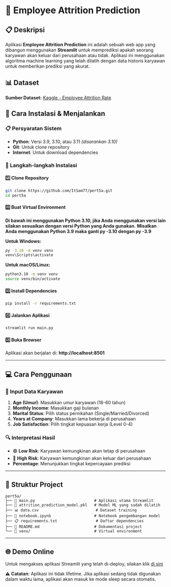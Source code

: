 # 🏢 Employee Attrition Prediction

## 📋 Deskripsi

Aplikasi **Employee Attrition Prediction** ini adalah sebuah web app yang dibangun menggunakan **Streamlit** untuk memprediksi apakah seorang karyawan akan keluar dari perusahaan atau tidak. Aplikasi ini menggunakan algoritma machine learning yang telah dilatih dengan data historis karyawan untuk memberikan prediksi yang akurat.


## 📊 Dataset

**Sumber Dataset:** [Kaggle - Employee Attrition Rate](https://www.kaggle.com/datasets/prachi13/employeeattritionrate)


## 🚀 Cara Instalasi & Menjalankan

### 📋 Persyaratan Sistem
- **Python**: Versi 3.9, 3.10, atau 3.11 *(disarankan 3.10)*
- **Git**: Untuk clone repository
- **Internet**: Untuk download dependencies

### 🔧 Langkah-langkah Instalasi

#### 1️⃣ **Clone Repository**
```bash
git clone https://github.com/ItSam77/pert5a.git
cd pert5a
```

#### 2️⃣ **Buat Virtual Environment**

**Di bawah ini menggunakan Python 3.10, jika Anda menggunakan versi lain silakan sesuaikan dengan versi Python yang Anda gunakan.**
**Misalkan Anda menggunakan Python 3.9 maka ganti py -3.10 dengan py -3.9**

**Untuk Windows:**
```bash
py -3.10 -m venv venv
venv\Scripts\activate
```

**Untuk macOS/Linux:**
```bash
python3.10 -m venv venv
source venv/bin/activate
```


#### 3️⃣ **Install Dependencies**
```bash
pip install -r requirements.txt
```

#### 4️⃣ **Jalankan Aplikasi**
```bash
streamlit run main.py
```

#### 5️⃣ **Buka Browser**
Aplikasi akan berjalan di: **http://localhost:8501**

---

## 💻 Cara Penggunaan

### 📝 Input Data Karyawan
1. **Age (Umur)**: Masukkan umur karyawan (18-60 tahun)
2. **Monthly Income**: Masukkan gaji bulanan
3. **Marital Status**: Pilih status pernikahan (Single/Married/Divorced)
4. **Years at Company**: Masukkan lama bekerja di perusahaan
5. **Job Satisfaction**: Pilih tingkat kepuasan kerja (Level 0-4)

### 🔍 Interpretasi Hasil
- 🟢 **Low Risk**: Karyawan kemungkinan akan tetap di perusahaan
- 🔴 **High Risk**: Karyawan kemungkinan akan keluar dari perusahaan
- **Percentage**: Menunjukkan tingkat kepercayaan prediksi

---

## 📁 Struktur Project

```
pert5a/
├── 📄 main.py                          # Aplikasi utama Streamlit
├── 🤖 attrition_prediction_model.pkl   # Model ML yang sudah dilatih
├── 📊 data.csv                         # Dataset training
├── 📓 notebook.ipynb                   # Notebook pengembangan model
├── 📋 requirements.txt                 # Daftar dependencies
├── 📖 README.md                        # Dokumentasi project
└── 📁 venv/                            # Virtual environment
```

---

## 🌐 Demo Online

Untuk mengakses aplikasi Streamlit yang telah di-deploy, silakan klik [di sini](https://pert5a-eme4yx37v3pvptbz2fnb7g.streamlit.app/)

⚠️ **Catatan**: Aplikasi ini tidak lifetime. Jika aplikasi sedang tidak digunakan dalam waktu lama, aplikasi akan masuk ke mode sleep secara otomatis.